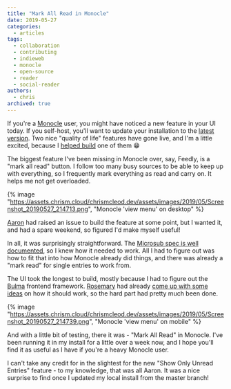 ```yaml
---
title: "Mark All Read in Monocle"
date: 2019-05-27
categories:
  - articles
tags:
  - collaboration
  - contributing
  - indieweb
  - monocle
  - open-source
  - reader
  - social-reader
authors:
  - chris
archived: true
---
```


If you're a [Monocle](https://monocle.p3k.io) user, you might have noticed a new feature in your UI today. If you self-host, you'll want to update your installation to the [latest version](https://github.com/aaronpk/Monocle). Two nice "quality of life" features have gone live, and I'm a little excited, because I [helped build](https://github.com/aaronpk/Monocle/pull/38) one of them 😁

The biggest feature I've been missing in Monocle over, say, Feedly, is a "mark all read" button. I follow too many busy sources to be able to keep up with everything, so I frequently mark everything as read and carry on. It helps me not get overloaded.

{% image "https://assets.chrism.cloud/chrismcleod.dev/assets/images/2019/05/Screenshot_20190527_214713.png", "Monocle 'view menu' on desktop" %}

[Aaron](https://aaronparecki.com/) had raised an issue to build the feature at some point, but I wanted it, and had a spare weekend, so figured I'd make myself useful!

In all, it was surprisingly straightforward. The [Microsub spec is well documented](https://indieweb.org/Microsub-spec#Mark_Entries_Read), so I knew how it needed to work. All I had to figure out was how to fit that into how Monocle already did things, and there was already a "mark read" for single entries to work from.

The UI took the longest to build, mostly because I had to figure out the [Bulma](https://bulma.io/documentation/) frontend framework. [Rosemary](https://rosemaryorchard.com/) had already [come up with some ideas](https://github.com/aaronpk/Monocle/issues/12#issuecomment-491537925) on how it should work, so the hard part had pretty much been done.

{% image "https://assets.chrism.cloud/chrismcleod.dev/assets/images/2019/05/Screenshot_20190527_214739.png", "Monocle 'view menu' on mobile" %}

And with a little bit of testing, there it was - "Mark All Read" in Monocle. I've been running it in my install for a little over a week now, and I hope you'll find it as useful as I have if you're a heavy Monocle user.

I can't take any credit for in the slightest for the new "Show Only Unread Entries" feature - to my knowledge, that was all Aaron. It was a nice surprise to find once I updated my local install from the master branch!
